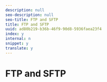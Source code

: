 ```yaml
---
description: null
seo-description: null
seo-title: FTP and SFTP
title: FTP and SFTP
uuid: ad80b219-b36b-46f9-90d8-5936faea23f4
index: y
internal: n
snippet: y
translate: y
---
```


# FTP and SFTP


